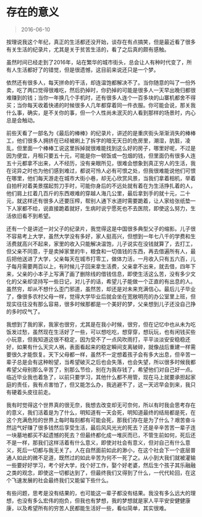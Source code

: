 # 存在的意义

> 2016-06-10

按理说我这个年纪，真正的生活都还没开始，谈存在有点搞笑，但是最近看了很多有关生活的纪录片，尤其是关于贫苦生活的，看了之后真的颇有感触。

虽然时间已经走到了2016年，站在繁华的城市街头，总会让人有种时代变了，所有人生活都好了的错觉，但是很遗憾，这目前来说还只是一个梦。

依然还有很多人，每天拼命的干活，却连温饱都解决不了。当你随意的叫了一份外卖，吃了两口觉得很难吃，然后扔掉时，你扔掉的可能是很多人一天早出晚归都很难赚到的钱；当你一年换几个手机时，还有很多人连个一百多块的山寨机都舍不得买；当你每天收着快递的时候很多人几年都穿着同一件衣服。你可能会说，那关我什么事，确实，是不关你的事，但一个人性尚未泯灭的人看到那样的场景时，内心总是会触动。

前些天看了一部名为《最后的棒棒》的纪录片，讲述的是重庆街头渐渐消失的棒棒工，他们很多人拥挤在已经被刷上了拆字的暗无天日的危房里，潮湿，肮脏，凌乱，但里面一个棒棒工说这里拆掉就很难能找到这么好的房子，哪里好呢，不过是因为便宜，月租只要五十元，可能是你一顿饭或一包烟的钱，但里面仍有很多人连五十元都拿不出来，人不经历，没有亲眼所见，很难会想象到真正穷人的生活，我在诧异之时也为他们感到难过，都说可怜人必有可恨之处，但我很难能说他们可恨在哪里，他们每天游走在城市大街小巷，却无心欣赏风景，当我们拿着相机，举着自拍杆对着美景摆起剪刀手时，可能你身后的不远处就有着在为生活挣扎着的人，他们肩上扛着几百斤的东西艰难的穿越人海几公里，最后拿到手的就十元，二十元，就这样还有很多人还要压榨，帮别人通下水道时需要跪着，让人家给张纸垫一下人家都不给，说直接跪着就好，生病时说宁愿死也不去医院，即使这么努力，生活依旧看不到希望。

还有一个是讲述一对父子的纪录片，我觉得这是中国很多典型父子的缩影。儿子很不容易考上大学，虽然大学没有多好，家人挺高兴，但想到一年七八千的学费和生活费就高兴不起来，家里的收入只能解决温饱，儿子说实在没钱就算了，去打工，但父亲不同意，于是卖掉家里的牛，粮食和一切值钱的东西，再去借遍所有人，最后把他送进了大学，父亲每天在城市打零工，做体力活，一月收入只有五六百，儿子每月需要两百以上，有时候儿子回来拿生活费，父亲拿不出来，就去借，四年下来，父亲的小本子上写满了画了删除线的借钱信息，即使生活这么苦，没有多少文化的父亲却坚持写一些日记，对儿子的话，希望儿子能做一个正直的有出息的人。虽然穷，却从不想什么歪门邪道，虽然苦，却还是对未来充满信心。最后儿子毕业了，像很多农村父母一样，觉得大学毕业后就会坐在宽敞明亮的办公室里上班，但现实往往没有那么容易，很多时候那都是一个美好的梦，父亲想到儿子还没自己挣的多时叹气了。

我想到了我的家，我家也很穷，尤其是在我小时候，很穷，但在记忆中也从未为吃饭发过愁，虽然现在生活好了一些，可以想吃吃，想穿穿，想玩玩，也有闲钱买些小玩意，但我知道这很不稳定，因为受不了一点风吹雨打，平平淡淡安安稳稳还好，如果有什么天灾人祸，表面看起来的稳定瞬间支离破碎，就像战后重建一样需要很久才能恢复。天下父母都一样，虽然不一定想着孩子会有多大出息，但辛苦一辈子总是会有这种盼望，当希望破灭之后也会失落，也会失望，所以很多时候我都希望父母别那么辛苦了，别那么节俭，别在为我存钱了，希望他们对自己好一点。临近毕业我也着急了，以前只要学习，其他什么都不用管，现在马上就要承担起家庭的责任，我有点害怕了，但又能怎么办，我逃避不了，这一天迟早会到来，我只有硬着头皮往前走。

我有时觉得这个世界真的很无奈，我想去改变却无可奈何，所以有时我会思考存在的意义，我们活着是为了什么，明知道有一天会死，明知道最终的结局都是死，在这个充满危险的世界上每时每刻都有可能会死，那我们存在是为了什么？艰苦奋斗然运气好赚了很多钱然后享受生活，最后风风光光的死去？还是辛辛苦苦一辈子连一块墓地都买不起遗憾的死去？但最终都化成一堆灰而已，不管生前如何，死后还不是一样，那我们这样活着有什么意义，即使对社会有意义，但对自己有什么意义，死后一切都与我无关了。人在自然面前如此的渺小，在这个社会下一个底层普通人如此的微不足道，既然过的如此辛苦为何不一死了之。从小到大我们就被灌输一些要好好学习，考个好大学，找个好工作，娶个好老婆，然后生个孩子其乐融融之类的观念，即使这一切都达到了，但最终我们又得到了什么，一代代轮回，在这个飞速发展的社会最终我们又能留下些什么。

有些问题，思考是没有结果的，也可能这一辈子都没有结果。我没有多么远大的理想，也没有多么宏伟的抱负，但我也有梦想，我的梦想就是家人平平安安健健康康，以及希望所有的穷苦人民都能生活好一些，看似简单，其实很难。